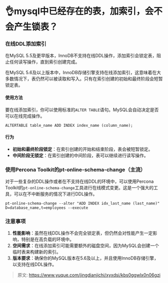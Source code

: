 # 👌mysql中已经存在的表，加索引，会不会产生锁表？

### 在线DDL添加索引
在MySQL 5.5及更早版本，InnoDB不支持在线DDL操作，添加索引会锁定表，阻止任何读写操作，直到索引创建完成。

在MySQL 5.6及以上版本中，InnoDB存储引擎支持在线添加索引，这意味着在大多数情况下，表仍然可以被读取和写入。只有在索引创建的初始和最终阶段会短暂锁定表。

#### 使用方法
要在线添加索引，你可以使用标准的`ALTER TABLE`语句。MySQL会自动决定是否可以在线完成操作。

```plain
ALTERTABLE table_name ADD INDEX index_name (column_name);
```

#### 行为
+ **初始和最终阶段锁定**：在索引创建的开始和结束阶段，表会被短暂锁定。
+ **中间阶段无锁定**：在索引创建的中间阶段，表可以继续进行读写操作。

### 使用Percona Toolkit的pt-online-schema-change（主流）
对于一些复杂的DDL操作或者在不支持在线DDL的环境中，可以使用Percona Toolkit的`pt-online-schema-change`工具进行在线模式变更。这是一个强大的工具，可以在不中断服务的情况下进行DDL操作。

```plain
pt-online-schema-change --alter "ADD INDEX idx_last_name (last_name)" D=database_name,t=employees --execute
```

### 注意事项
1. **性能影响**：虽然在线DDL操作不会完全锁定表，但仍然会对性能产生一定影响，特别是在高负载的环境中。
2. **空间需求**：在线添加索引可能需要额外的磁盘空间，因为MySQL会创建一个临时表来构建新的索引。
3. **版本要求**：确保你的MySQL版本在5.6及以上，并且使用InnoDB存储引擎，以支持在线DDL操作。



> 原文: <https://www.yuque.com/jingdianjichi/xyxdsi/kbs0ggwlx0n06gzi>